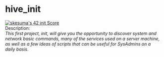 # hive_init
[![skesuma's 42 init Score](https://badge42.vercel.app/api/v2/cl3yp3xlg005409l0qm7x9pkt/project/2530503)](https://github.com/JaeSeoKim/badge42) <br>
Description:<br>
<i>This first project, init, will give you the opportunity to discover system and network
basic commands, many of the services used on a server machine, as well as a few ideas of
scripts that can be useful for SysAdmins on a daily basis.</i>
